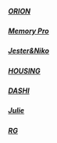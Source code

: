 ##### [ORION](https://bringmetheaugust.github.io/orion)  
##### [Memory Pro](https://bringmetheaugust.github.io/memoryPro)
##### [Jester&Niko](https://bringmetheaugust.github.io/JN)
##### [HOUSING](https://bringmetheaugust.github.io/housing)
##### [DASHI](https://bringmetheaugust.github.io/dashi)
##### [Julie](https://bringmetheaugust.github.io/julie)
##### [RG](https://bringmetheaugust.github.io/RJ)